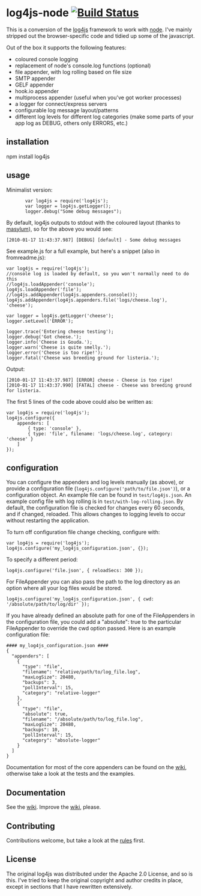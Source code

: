 # log4js-node [![Build Status](https://secure.travis-ci.org/nomiddlename/log4js-node.png?branch=master)](http://travis-ci.org/nomiddlename/log4js-node)


This is a conversion of the [log4js](http://log4js.berlios.de/index.html)
framework to work with [node](http://nodejs.org). I've mainly stripped out the browser-specific code and tidied up some of the javascript. 

Out of the box it supports the following features:

* coloured console logging
* replacement of node's console.log functions (optional)
* file appender, with log rolling based on file size
* SMTP appender
* GELF appender
* hook.io appender
* multiprocess appender (useful when you've got worker processes)
* a logger for connect/express servers
* configurable log message layout/patterns
* different log levels for different log categories (make some parts of your app log as DEBUG, others only ERRORS, etc.)


## installation

npm install log4js


## usage

Minimalist version:

           var log4js = require('log4js');
           var logger = log4js.getLogger();
           logger.debug("Some debug messages");

By default, log4js outputs to stdout with the coloured layout (thanks to [masylum](http://github.com/masylum)), so for the above you would see:

    [2010-01-17 11:43:37.987] [DEBUG] [default] - Some debug messages

See example.js for a full example, but here's a snippet (also in fromreadme.js):

    var log4js = require('log4js'); 
    //console log is loaded by default, so you won't normally need to do this
    //log4js.loadAppender('console');
    log4js.loadAppender('file');
    //log4js.addAppender(log4js.appenders.console());
    log4js.addAppender(log4js.appenders.file('logs/cheese.log'), 'cheese');

    var logger = log4js.getLogger('cheese');
    logger.setLevel('ERROR');

    logger.trace('Entering cheese testing');
    logger.debug('Got cheese.');
    logger.info('Cheese is Gouda.');
    logger.warn('Cheese is quite smelly.');
    logger.error('Cheese is too ripe!');
    logger.fatal('Cheese was breeding ground for listeria.');

Output:

    [2010-01-17 11:43:37.987] [ERROR] cheese - Cheese is too ripe!
    [2010-01-17 11:43:37.990] [FATAL] cheese - Cheese was breeding ground for listeria.
    
The first 5 lines of the code above could also be written as:

    var log4js = require('log4js');
    log4js.configure({
	    appenders: [
		    { type: 'console' },
		    { type: 'file', filename: 'logs/cheese.log', category: 'cheese' }
	    ]
    });
    

## configuration

You can configure the appenders and log levels manually (as above), or provide a
configuration file (`log4js.configure('path/to/file.json')`), or a configuration object.
An example file can be found in `test/log4js.json`. An example config file with log rolling is in `test/with-log-rolling.json`.
By default, the configuration file is checked for changes every 60 seconds, and if changed, reloaded. This allows changes to logging levels to occur without restarting the application.

To turn off configuration file change checking, configure with:

    var log4js = require('log4js');
    log4js.configure('my_log4js_configuration.json', {});

To specify a different period:

    log4js.configure('file.json', { reloadSecs: 300 });

For FileAppender you can also pass the path to the log directory as an option where all your log files would be stored.

    log4js.configure('my_log4js_configuration.json', { cwd: '/absolute/path/to/log/dir' });

If you have already defined an absolute path for one of the FileAppenders in the configuration file, you could add a "absolute": true to the particular FileAppender to override the cwd option passed. Here is an example configuration file:

    #### my_log4js_configuration.json ####
    {
      "appenders": [
        {
          "type": "file",
          "filename": "relative/path/to/log_file.log",
          "maxLogSize": 20480,
          "backups": 3,
          "pollInterval": 15,
          "category": "relative-logger"
        },
        {
          "type": "file",
          "absolute": true,
          "filename": "/absolute/path/to/log_file.log",
          "maxLogSize": 20480,
          "backups": 10,
          "pollInterval": 15,
          "category": "absolute-logger"          
        }
      ]
    }
    
Documentation for most of the core appenders can be found on the [wiki](wiki/Appenders), otherwise take a look at the tests and the examples.

## Documentation
See the [wiki](wiki). Improve the [wiki](wiki), please.

## Contributing
Contributions welcome, but take a look at the [rules](wiki/Contributing) first.

## License

The original log4js was distributed under the Apache 2.0 License, and so is this. I've tried to
keep the original copyright and author credits in place, except in sections that I have rewritten
extensively.
